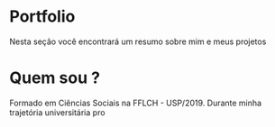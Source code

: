# Portfolio


Nesta seção você encontrará um resumo sobre mim e meus projetos



# Quem sou ?

Formado em Ciências Sociais na FFLCH - USP/2019. Durante minha trajetória universitária pro



